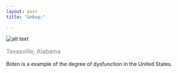 ```yaml
---
layout: post
title: "&nbsp;"

---
```

![alt text](https://jonkalev.s3.us-west-2.amazonaws.com/_20190430_Williamsigns.jpg)
<p style="color: grey; font-size: 16px;">Texasville, Alabama</p>

Biden is a example of the degree of dysfunction in the United States.
